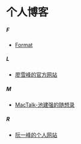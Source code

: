 # 个人博客

##### F
+ [Format](https://fangjian0423.github.io/)

##### L
+ [廖雪峰的官方网站](https://www.liaoxuefeng.com/)

##### M
+ [MacTalk-池建强的随想录](http://macshuo.com/)

##### R
+ [阮一峰的个人网站](http://www.ruanyifeng.com/home.html)